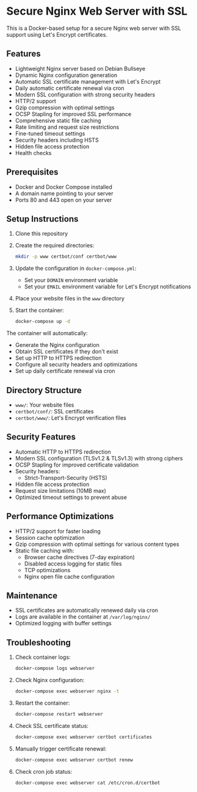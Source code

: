 # Secure Nginx Web Server with SSL

This is a Docker-based setup for a secure Nginx web server with SSL support using Let's Encrypt certificates.

## Features

- Lightweight Nginx server based on Debian Bullseye
- Dynamic Nginx configuration generation
- Automatic SSL certificate management with Let's Encrypt
- Daily automatic certificate renewal via cron
- Modern SSL configuration with strong security headers
- HTTP/2 support
- Gzip compression with optimal settings
- OCSP Stapling for improved SSL performance
- Comprehensive static file caching
- Rate limiting and request size restrictions
- Fine-tuned timeout settings
- Security headers including HSTS
- Hidden file access protection
- Health checks

## Prerequisites

- Docker and Docker Compose installed
- A domain name pointing to your server
- Ports 80 and 443 open on your server

## Setup Instructions

1. Clone this repository
2. Create the required directories:
   ```bash
   mkdir -p www certbot/conf certbot/www
   ```

3. Update the configuration in `docker-compose.yml`:
   - Set your `DOMAIN` environment variable
   - Set your `EMAIL` environment variable for Let's Encrypt notifications

4. Place your website files in the `www` directory

5. Start the container:
   ```bash
   docker-compose up -d
   ```

The container will automatically:
- Generate the Nginx configuration
- Obtain SSL certificates if they don't exist
- Set up HTTP to HTTPS redirection
- Configure all security headers and optimizations
- Set up daily certificate renewal via cron

## Directory Structure

- `www/`: Your website files
- `certbot/conf/`: SSL certificates
- `certbot/www/`: Let's Encrypt verification files

## Security Features

- Automatic HTTP to HTTPS redirection
- Modern SSL configuration (TLSv1.2 & TLSv1.3) with strong ciphers
- OCSP Stapling for improved certificate validation
- Security headers:
  - Strict-Transport-Security (HSTS)
- Hidden file access protection
- Request size limitations (10MB max)
- Optimized timeout settings to prevent abuse

## Performance Optimizations

- HTTP/2 support for faster loading
- Session cache optimization
- Gzip compression with optimal settings for various content types
- Static file caching with:
  - Browser cache directives (7-day expiration)
  - Disabled access logging for static files
  - TCP optimizations
  - Nginx open file cache configuration

## Maintenance

- SSL certificates are automatically renewed daily via cron
- Logs are available in the container at `/var/log/nginx/`
- Optimized logging with buffer settings

## Troubleshooting

1. Check container logs:
   ```bash
   docker-compose logs webserver
   ```

2. Check Nginx configuration:
   ```bash
   docker-compose exec webserver nginx -t
   ```

3. Restart the container:
   ```bash
   docker-compose restart webserver
   ```

4. Check SSL certificate status:
   ```bash
   docker-compose exec webserver certbot certificates
   ```

5. Manually trigger certificate renewal:
   ```bash
   docker-compose exec webserver certbot renew
   ```

6. Check cron job status:
   ```bash
   docker-compose exec webserver cat /etc/cron.d/certbot
   ``` 